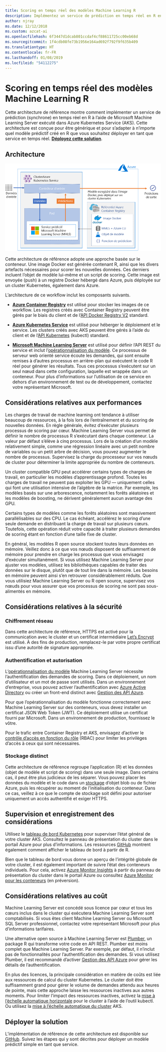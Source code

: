 ```yaml
---
title: Scoring en temps réel des modèles Machine Learning R
description: Implémentez un service de prédiction en temps réel en R en exécutant Machine Learning Server dans Azure Kubernetes Service (AKS).
author: njray
ms.date: 12/12/2018
ms.custom: azcat-ai
ms.openlocfilehash: 6f3447d1dcab801ccdaf4cf88611725cc00eb68d
ms.sourcegitcommit: 1f4cdb08fe73b1956e164ad692f792f9f635b409
ms.translationtype: HT
ms.contentlocale: fr-FR
ms.lasthandoff: 01/08/2019
ms.locfileid: "54112275"
---
```

# <a name="real-time-scoring-of-r-machine-learning-models"></a>Scoring en temps réel des modèles Machine Learning R

Cette architecture de référence montre comment implémenter un service de prédiction (synchrone) en temps réel en R à l’aide de Microsoft Machine Learning Server exécuté dans Azure Kubernetes Service (AKS). Cette architecture est conçue pour être générique et pour s’adapter à n’importe quel modèle prédictif créé en R que vous souhaitez déployer en tant que service en temps réel. **[Déployez cette solution][github]**.

## <a name="architecture"></a>Architecture

![Scoring en temps réel des modèles Machine Learning R sur Azure][0]

Cette architecture de référence adopte une approche basée sur le conteneur. Une image Docker est générée contenant R, ainsi que les divers artefacts nécessaires pour scorer les nouvelles données. Ces derniers incluent l’objet de modèle lui-même et un script de scoring. Cette image est envoyée (push) à un registre Docker hébergé dans Azure, puis déployée sur un cluster Kubernetes, également dans Azure.

L’architecture de ce workflow inclut les composants suivants.

- **[Azure Container Registry][acr]** est utilisé pour stocker les images de ce workflow. Les registres créés avec Container Registry peuvent être gérés par le biais du client et de l’[API Docker Registry V2][docker] standard.

- **[Azure Kubernetes Service][aks]** est utilisé pour héberger le déploiement et le service. Les clusters créés avec AKS peuvent être gérés à l’aide du client et de l’[API Kubernetes][k-api] (kubectl) standard.

- **[Microsoft Machine Learning Server][mmls]** est utilisé pour définir l’API REST du service et inclut l’[opérationnalisation du modèle][operationalization]. Ce processus de serveur web orienté service écoute les demandes, qui sont ensuite remises à d’autres processus en arrière-plan qui exécutent le code R réel pour générer les résultats. Tous ces processus s’exécutent sur un seul nœud dans cette configuration, laquelle est wrappée dans un conteneur. Pour plus d’informations sur l’utilisation de ce service en dehors d’un environnement de test ou de développement, contactez votre représentant Microsoft.

## <a name="performance-considerations"></a>Considérations relatives aux performances

Les charges de travail de machine learning ont tendance à utiliser beaucoup de ressources, à la fois lors de l’entraînement et du scoring de nouvelles données. En règle générale, évitez d’exécuter plusieurs processus de scoring par cœur. Machine Learning Server vous permet de définir le nombre de processus R s’exécutant dans chaque conteneur. La valeur par défaut s’élève à cinq processus. Lors de la création d’un modèle relativement simple, comme une régression linéaire avec un petit nombre de variables ou un petit arbre de décision, vous pouvez augmenter le nombre de processus. Supervisez la charge du processeur sur vos nœuds de cluster pour déterminer la limite appropriée du nombre de conteneurs.

Un cluster compatible GPU peut accélérer certains types de charges de travail, en particulier les modèles d’apprentissage profond. Toutes les charges de travail ne peuvent pas exploiter les GPU &mdash; uniquement celles qui font une utilisation intensive de l’algèbre de la matrice. Par exemple, les modèles basés sur une arborescence, notamment les forêts aléatoires et les modèles de boosting, ne dérivent généralement aucun avantage des GPU.

Certains types de modèles comme les forêts aléatoires sont massivement parallélisables sur des CPU. Le cas échéant, accélérez le scoring d’une seule demande en distribuant la charge de travail sur plusieurs cœurs. Toutefois, cette opération réduit votre capacité à traiter plusieurs demandes de scoring étant en fonction d’une taille fixe de cluster.

En général, les modèles R open source stockent toutes leurs données en mémoire. Veillez donc à ce que vos nœuds disposent de suffisamment de mémoire pour prendre en charge les processus que vous envisagez d’exécuter simultanément. Si vous utilisez Machine Learning Server pour ajuster vos modèles, utilisez les bibliothèques capables de traiter des données sur le disque, plutôt que de tout lire dans la mémoire. Les besoins en mémoire peuvent ainsi s’en retrouver considérablement réduits. Que vous utilisiez Machine Learning Server ou R open source, supervisez vos nœuds pour vous assurer que vos processus de scoring ne sont pas sous-alimentés en mémoire.

## <a name="security-considerations"></a>Considérations relatives à la sécurité

### <a name="network-encryption"></a>Chiffrement réseau

Dans cette architecture de référence, HTTPS est activé pour la communication avec le cluster et un certificat intermédiaire [Let’s Encrypt][encrypt] est utilisé. À des fins de production, remplacez-le par votre propre certificat issu d’une autorité de signature appropriée.

### <a name="authentication-and-authorization"></a>Authentification et autorisation

L’[opérationnalisation du modèle][operationalization] Machine Learning Server nécessite l’authentification des demandes de scoring. Dans ce déploiement, un nom d’utilisateur et un mot de passe sont utilisés. Dans un environnement d’entreprise, vous pouvez activer l’authentification avec [Azure Active Directory][AAD] ou créer un front-end distinct avec [Gestion des API Azure][API].

Pour que l’opérationnalisation du modèle fonctionne correctement avec Machine Learning Server sur des conteneurs, vous devez installer un certificat JSON Web Token (JWT). Ce déploiement utilise un certificat fourni par Microsoft. Dans un environnement de production, fournissez le vôtre.

Pour le trafic entre Container Registry et AKS, envisagez d’activer le [contrôle d’accès en fonction du rôle][rbac] (RBAC) pour limiter les privilèges d’accès à ceux qui sont nécessaires.

### <a name="separate-storage"></a>Stockage distinct

Cette architecture de référence regroupe l’application (R) et les données (objet de modèle et script de scoring) dans une seule image. Dans certains cas, il peut être plus judicieux de les séparer. Vous pouvez placer les données du modèle et le code dans un [stockage][storage] d’objet blob ou de fichier Azure, puis les récupérer au moment de l’initialisation du conteneur. Dans ce cas, veillez à ce que le compte de stockage soit défini pour autoriser uniquement un accès authentifié et exiger HTTPS.

## <a name="monitoring-and-logging-considerations"></a>Supervision et enregistrement des considérations

Utilisez le [tableau de bord Kubernetes][dashboard] pour superviser l’état général de votre cluster AKS. Consultez le panneau de présentation du cluster dans le portail Azure pour plus d’informations. Les ressources [GitHub][github] montrent également comment afficher le tableau de bord à partir de R.

Bien que le tableau de bord vous donne un aperçu de l’intégrité globale de votre cluster, il est également important de suivre l’état des conteneurs individuels. Pour cela, activez [Azure Monitor Insights][monitor] à partir du panneau de présentation du cluster dans le portail Azure ou consultez [Azure Monitor pour les conteneurs][monitor-containers] (en préversion).

## <a name="cost-considerations"></a>Considérations relatives au coût

Machine Learning Server est concédé sous licence par cœur et tous les cœurs inclus dans le cluster qui exécutera Machine Learning Server sont comptabilisés. Si vous êtes client Machine Learning Server ou Microsoft SQL Server professionnel, contactez votre représentant Microsoft pour plus d’informations tarifaires.

Une alternative open source à Machine Learning Server est [Plumber][plumber], un package R qui transforme votre code en API REST. Plumber est moins complet que Machine Learning Server. Par exemple, par défaut, il n’inclut pas de fonctionnalités pour l’authentification des demandes. Si vous utilisez Plumber, il est recommandé d’activer [Gestion des API Azure][API] pour gérer les détails de l’authentification.

En plus des licences, la principale considération en matière de coûts est liée aux ressources de calcul du cluster Kubernetes. Le cluster doit être suffisamment grand pour gérer le volume de demandes attendu aux heures de pointe, mais cette approche laisse les ressources inactives aux autres moments. Pour limiter l’impact des ressources inactives, activez la [mise à l’échelle automatique horizontale][autoscaler] pour le cluster à l’aide de l’outil kubectl. Ou utilisez la [mise à l’échelle automatique du cluster][cluster-autoscaler] AKS.

## <a name="deploy-the-solution"></a>Déployer la solution

L’implémentation de référence de cette architecture est disponible sur [GitHub][github]. Suivez les étapes qui y sont décrites pour déployer un modèle prédictif simple en tant que service.

<!-- links -->
[AAD]: /azure/active-directory/fundamentals/active-directory-whatis
[API]: /azure/api-management/api-management-key-concepts
[ACR]: /azure/container-registry/container-registry-intro
[AKS]: /azure/aks/intro-kubernetes
[autoscaler]: https://kubernetes.io/docs/tasks/run-application/horizontal-pod-autoscale/
[cluster-autoscaler]: /azure/aks/autoscaler
[monitor]: /azure/monitoring/monitoring-container-insights-overview
[dashboard]: /azure/aks/kubernetes-dashboard
[docker]: https://docs.docker.com/registry/spec/api/
[encrypt]: https://letsencrypt.org/
[gitHub]: https://github.com/Azure/RealtimeRDeployment
[K-API]: https://kubernetes.io/docs/reference/
[MMLS]: /machine-learning-server/what-is-machine-learning-server
[monitor-containers]: /azure/azure-monitor/insights/container-insights-overview
[operationalization]: /machine-learning-server/what-is-operationalization
[plumber]: https://www.rplumber.io
[RBAC]: /azure/role-based-access-control/overview
[storage]: /azure/storage/common/storage-introduction
[0]: ./_images/realtime-scoring-r.png
